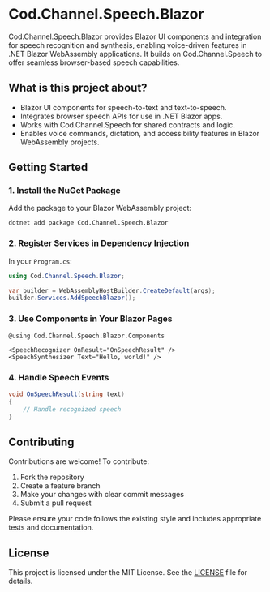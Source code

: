 # Cod.Channel.Speech.Blazor

Cod.Channel.Speech.Blazor provides Blazor UI components and integration for speech recognition and synthesis, enabling voice-driven features in .NET Blazor WebAssembly applications. It builds on Cod.Channel.Speech to offer seamless browser-based speech capabilities.

## What is this project about?
- Blazor UI components for speech-to-text and text-to-speech.
- Integrates browser speech APIs for use in .NET Blazor apps.
- Works with Cod.Channel.Speech for shared contracts and logic.
- Enables voice commands, dictation, and accessibility features in Blazor WebAssembly projects.

## Getting Started

### 1. Install the NuGet Package
Add the package to your Blazor WebAssembly project:

```
dotnet add package Cod.Channel.Speech.Blazor
```

### 2. Register Services in Dependency Injection
In your `Program.cs`:

```csharp
using Cod.Channel.Speech.Blazor;

var builder = WebAssemblyHostBuilder.CreateDefault(args);
builder.Services.AddSpeechBlazor();
```

### 3. Use Components in Your Blazor Pages

```razor
@using Cod.Channel.Speech.Blazor.Components

<SpeechRecognizer OnResult="OnSpeechResult" />
<SpeechSynthesizer Text="Hello, world!" />
```

### 4. Handle Speech Events

```csharp
void OnSpeechResult(string text)
{
    // Handle recognized speech
}
```

## Contributing

Contributions are welcome! To contribute:
1. Fork the repository
2. Create a feature branch
3. Make your changes with clear commit messages
4. Submit a pull request

Please ensure your code follows the existing style and includes appropriate tests and documentation.

## License

This project is licensed under the MIT License. See the [LICENSE](LICENSE) file for details.
